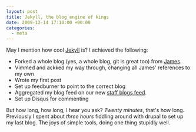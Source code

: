 ```yaml
---
layout: post
title: Jekyll, the blog engine of kings
date: 2009-12-14 17:10:00 +00:00
categories:
  - meta
---
```

May I mention how cool [Jekyll](http://wiki.github.com/mojombo/jekyll) is? I achieved the following:

* Forked a whole blog (yes, a whole blog, git is great too) from [James](http://github.com/ohthatjames/ohthatjames.github.com).
* Vimmed and ackked my way through, changing all James' references to my own
* Wrote my first post
* Set up feedburner to point to the correct blog
* Aggregated my blog feed on our new [staff blogs feed](http://edendevelopment.co.uk/blogs/).
* Set up Disqus for commenting

But how long, how long, I hear you ask? _Twenty minutes_, that's how long. Previously I spent about _three hours_ fiddling around with drupal to set up my last blog. The joys of simple tools, doing one thing stupidly well.
